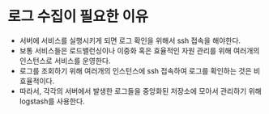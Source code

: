 # 로그 수집이 필요한 이유
- 서버에 서비스를 실행시키게 되면 로그 확인을 위해서 ssh 접속을 해야한다.
- 보통 서비스들은 로드밸런싱이나 이중화 혹은 효율적인 자원 관리를 위해 여러개의 인스턴스로 서비스를 운영한다.
- 로그를 조회하기 위해 여러개의 인스턴스에 ssh 접속하여 로그를 확인하는 것은 비효율적이다.
- 따라서, 각각의 서버에서 발생한 로그들을 중앙화된 저장소에 모아서 관리하기 위해 logstash를 사용한다.